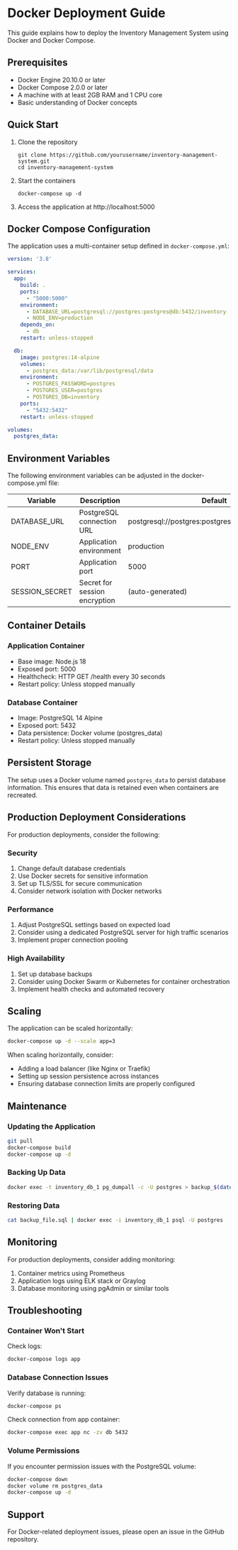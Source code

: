 # Docker Deployment Guide

This guide explains how to deploy the Inventory Management System using Docker and Docker Compose.

## Prerequisites

- Docker Engine 20.10.0 or later
- Docker Compose 2.0.0 or later
- A machine with at least 2GB RAM and 1 CPU core
- Basic understanding of Docker concepts

## Quick Start

1. Clone the repository
   ```
   git clone https://github.com/yourusername/inventory-management-system.git
   cd inventory-management-system
   ```

2. Start the containers
   ```
   docker-compose up -d
   ```

3. Access the application at http://localhost:5000

## Docker Compose Configuration

The application uses a multi-container setup defined in `docker-compose.yml`:

```yaml
version: '3.8'

services:
  app:
    build: .
    ports:
      - "5000:5000"
    environment:
      - DATABASE_URL=postgresql://postgres:postgres@db:5432/inventory
      - NODE_ENV=production
    depends_on:
      - db
    restart: unless-stopped

  db:
    image: postgres:14-alpine
    volumes:
      - postgres_data:/var/lib/postgresql/data
    environment:
      - POSTGRES_PASSWORD=postgres
      - POSTGRES_USER=postgres
      - POSTGRES_DB=inventory
    ports:
      - "5432:5432"
    restart: unless-stopped

volumes:
  postgres_data:
```

## Environment Variables

The following environment variables can be adjusted in the docker-compose.yml file:

| Variable | Description | Default |
|----------|-------------|---------|
| DATABASE_URL | PostgreSQL connection URL | postgresql://postgres:postgres@db:5432/inventory |
| NODE_ENV | Application environment | production |
| PORT | Application port | 5000 |
| SESSION_SECRET | Secret for session encryption | (auto-generated) |

## Container Details

### Application Container

- Base image: Node.js 18
- Exposed port: 5000
- Healthcheck: HTTP GET /health every 30 seconds
- Restart policy: Unless stopped manually

### Database Container

- Image: PostgreSQL 14 Alpine
- Exposed port: 5432
- Data persistence: Docker volume (postgres_data)
- Restart policy: Unless stopped manually

## Persistent Storage

The setup uses a Docker volume named `postgres_data` to persist database information. This ensures that data is retained even when containers are recreated.

## Production Deployment Considerations

For production deployments, consider the following:

### Security

1. Change default database credentials
2. Use Docker secrets for sensitive information
3. Set up TLS/SSL for secure communication
4. Consider network isolation with Docker networks

### Performance

1. Adjust PostgreSQL settings based on expected load
2. Consider using a dedicated PostgreSQL server for high traffic scenarios
3. Implement proper connection pooling

### High Availability

1. Set up database backups
2. Consider using Docker Swarm or Kubernetes for container orchestration
3. Implement health checks and automated recovery

## Scaling

The application can be scaled horizontally:

```bash
docker-compose up -d --scale app=3
```

When scaling horizontally, consider:
- Adding a load balancer (like Nginx or Traefik)
- Setting up session persistence across instances
- Ensuring database connection limits are properly configured

## Maintenance

### Updating the Application

```bash
git pull
docker-compose build
docker-compose up -d
```

### Backing Up Data

```bash
docker exec -t inventory_db_1 pg_dumpall -c -U postgres > backup_$(date +%Y-%m-%d_%H-%M-%S).sql
```

### Restoring Data

```bash
cat backup_file.sql | docker exec -i inventory_db_1 psql -U postgres
```

## Monitoring

For production deployments, consider adding monitoring:

1. Container metrics using Prometheus
2. Application logs using ELK stack or Graylog
3. Database monitoring using pgAdmin or similar tools

## Troubleshooting

### Container Won't Start

Check logs:
```bash
docker-compose logs app
```

### Database Connection Issues

Verify database is running:
```bash
docker-compose ps
```

Check connection from app container:
```bash
docker-compose exec app nc -zv db 5432
```

### Volume Permissions

If you encounter permission issues with the PostgreSQL volume:
```bash
docker-compose down
docker volume rm postgres_data
docker-compose up -d
```

## Support

For Docker-related deployment issues, please open an issue in the GitHub repository.
